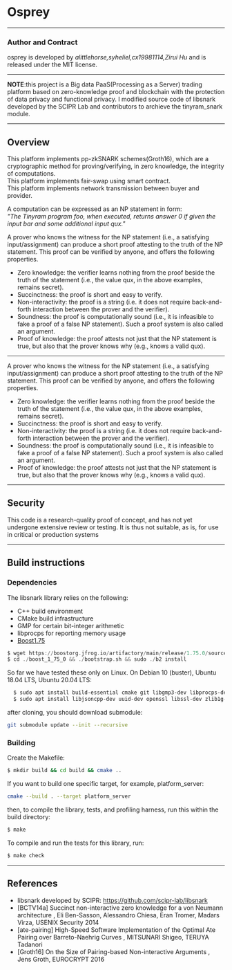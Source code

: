 Osprey
============
---------------------------
### Author and Contract

osprey is developed by *alittlehorse,syheliel,cx19981114,Zirui Hu* and is released under the MIT license.

------------------------------
**NOTE**:this project is a Big data PaaS(Processing as a Server) trading platform based on zero-knowledge proof and blockchain with the protection of data privacy and functional privacy.
I modified source code of libsnark developed by the SCIPR Lab and contributors to archieve the tinyram_snark module.

----------------------------------
## Overview
This platform implements pp-zkSNARK schemes(Groth16), which are a cryptographic method for proving/verifying, in zero knowledge, the integrity of computations.  
This platform implements fair-swap using smart contract.  
This platform implements network transmission between buyer and provider.

A computation can be expressed as an NP statement in form:  
*"The Tinyram program foo, when executed, returns answer 0 if given the input bar and some additional input qux."*

A prover who knows the witness for the NP statement (i.e., a satisfying input/assignment) can produce a short proof attesting to the truth of the NP statement. This proof can be verified by anyone, and offers the following properties.

+ Zero knowledge: the verifier learns nothing from the proof beside the truth of the statement (i.e., the value qux, in the above examples, remains secret).
+ Succinctness: the proof is short and easy to verify.
+ Non-interactivity: the proof is a string (i.e. it does not require back-and-forth interaction between the prover and the verifier).
+ Soundness: the proof is computationally sound (i.e., it is infeasible to fake a proof of a false NP statement). Such a proof system is also called an argument.
+ Proof of knowledge: the proof attests not just that the NP statement is true, but also that the prover knows why (e.g., knows a valid qux).

---------------------

A prover who knows the witness for the NP statement (i.e., a satisfying input/assignment) can produce a short proof attesting to the truth of the NP statement. This proof can be verified by anyone, and offers the following properties.

+ Zero knowledge: the verifier learns nothing from the proof beside the truth of the statement (i.e., the value qux, in the above examples, remains secret).
+ Succinctness: the proof is short and easy to verify.
+ Non-interactivity: the proof is a string (i.e. it does not require back-and-forth interaction between the prover and the verifier).
+ Soundness: the proof is computationally sound (i.e., it is infeasible to fake a proof of a false NP statement). Such a proof system is also called an argument.
+ Proof of knowledge: the proof attests not just that the NP statement is true, but also that the prover knows why (e.g., knows a valid qux).


--------------------------------
## Security
This code is a research-quality proof of concept, and has not yet undergone extensive review or testing. It is thus not suitable, as is, for use in critical or production systems

-------------------------------
## Build instructions

### Dependencies
The libsnark library relies on the following:

+ C++ build environment
+ CMake build infrastructure
+ GMP for certain bit-integer arithmetic
+ libprocps for reporting memory usage
+ [Boost1.75](https://www.boost.org/users/history/version_1_75_0.html)
```asm
$ wget https://boostorg.jfrog.io/artifactory/main/release/1.75.0/source/boost_1_75_0.tar.bz2 && tar -xvf ./boost_1_75_0.tar.bz2 
$ cd ./boost_1_75_0 && ./bootstrap.sh && sudo ./b2 install
```

So far we have tested these only on Linux. On Debian 10 (buster), Ubuntu 18.04 LTS, Ubuntu 20.04 LTS:
```bash
  $ sudo apt install build-essential cmake git libgmp3-dev libprocps-dev python3-markdown libboost-program-options-dev libssl-dev python3 pkg-config python3-dev libevent-dev
  $ sudo apt install libjsoncpp-dev uuid-dev openssl libssl-dev zlib1g-dev # for drogon
```
after cloning, you should download submodule:
```bash
git submodule update --init --recursive
```

### Building
Create the Makefile:
```bash
$ mkdir build && cd build && cmake ..
```
If you want to build one specific target, for example, platform_server:
```bash
cmake --build . --target platform_server
```
then, to compile the library, tests, and profiling harness, run this within the build directory:
```bash
$ make
```
To compile and run the tests for this library, run:
```bash
$ make check
```

----------------------------------------
## References
+ libsnark developed by SCIPR: https://github.com/scipr-lab/libsnark
+ [BCTV14a] Succinct non-interactive zero knowledge for a von Neumann architecture , Eli Ben-Sasson, Alessandro Chiesa, Eran Tromer, Madars Virza, USENIX Security 2014
+ [ate-pairing] High-Speed Software Implementation of the Optimal Ate Pairing over Barreto-Naehrig Curves , MITSUNARI Shigeo, TERUYA Tadanori
+ [Groth16] On the Size of Pairing-based Non-interactive Arguments , Jens Groth, EUROCRYPT 2016


